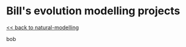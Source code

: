# Bill's evolution modelling projects

[<< back to natural-modelling](https://bill-richards.github.io/natural-modelling/)

bob
